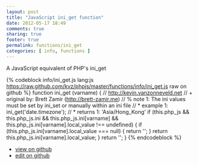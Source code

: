 ```yaml
---
layout: post
title: "JavaScript ini_get function"
date: 2012-05-17 18:49
comments: true
sharing: true
footer: true
permalink: functions/ini_get
categories: [ info, functions ]
---
```

A JavaScript equivalent of PHP's ini_get
<!-- more -->
{% codeblock info/ini_get.js lang:js https://raw.github.com/kvz/phpjs/master/functions/info/ini_get.js raw on github %}
function ini_get (varname) {
    // http://kevin.vanzonneveld.net
    // +   original by: Brett Zamir (http://brett-zamir.me)
    // %        note 1: The ini values must be set by ini_set or manually within an ini file
    // *     example 1: ini_get('date.timezone');
    // *     returns 1: 'Asia/Hong_Kong'
    if (this.php_js && this.php_js.ini && this.php_js.ini[varname] && this.php_js.ini[varname].local_value !== undefined) {
        if (this.php_js.ini[varname].local_value === null) {
            return '';
        }
        return this.php_js.ini[varname].local_value;
    }
    return '';
}
{% endcodeblock %}
<ul>
 <li><a href="https://github.com/kvz/phpjs/blob/master/functions/info/ini_get.js">view on github</a></li>
 <li><a href="https://github.com/kvz/phpjs/edit/master/functions/info/ini_get.js">edit on github</a></li>
</ul>
